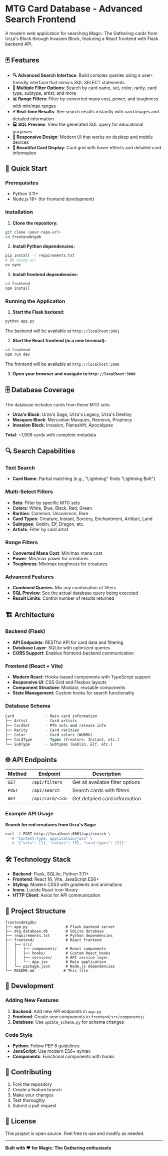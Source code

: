# MTG Card Database - Advanced Search Frontend

A modern web application for searching Magic: The Gathering cards from Urza's Block through Invasion Block, featuring a React frontend with Flask backend API.

## 🃏 Features

- **🔍 Advanced Search Interface**: Build complex queries using a user-friendly interface that mimics SQL SELECT statements
- **🎯 Multiple Filter Options**: Search by card name, set, color, rarity, card type, subtype, artist, and more
- **📊 Range Filters**: Filter by converted mana cost, power, and toughness with min/max ranges
- **⚡ Real-time Results**: See search results instantly with card images and detailed information
- **💻 SQL Preview**: View the generated SQL query for educational purposes
- **📱 Responsive Design**: Modern UI that works on desktop and mobile devices
- **🎨 Beautiful Card Display**: Card grid with hover effects and detailed card information

## 🚀 Quick Start

### Prerequisites
- Python 3.11+
- Node.js 18+ (for frontend development)

### Installation

1. **Clone the repository:**
```bash
git clone <your-repo-url>
cd frontendmtgdb
```

2. **Install Python dependencies:**
```bash
pip install -r requirements.txt
# OR using uv:
uv sync
```

3. **Install frontend dependencies:**
```bash
cd frontend
npm install
```

### Running the Application

1. **Start the Flask backend:**
```bash
python app.py
```
The backend will be available at `http://localhost:8001`

2. **Start the React frontend (in a new terminal):**
```bash
cd frontend
npm run dev
```
The frontend will be available at `http://localhost:3000`

3. **Open your browser and navigate to `http://localhost:3000`**

## 🗄️ Database Coverage

The database includes cards from these MTG sets:
- **Urza's Block**: Urza's Saga, Urza's Legacy, Urza's Destiny
- **Masques Block**: Mercadian Masques, Nemesis, Prophecy  
- **Invasion Block**: Invasion, Planeshift, Apocalypse

**Total**: ~1,908 cards with complete metadata

## 🔍 Search Capabilities

### Text Search
- **Card Name**: Partial matching (e.g., "Lightning" finds "Lightning Bolt")

### Multi-Select Filters
- **Sets**: Filter by specific MTG sets
- **Colors**: White, Blue, Black, Red, Green
- **Rarities**: Common, Uncommon, Rare
- **Card Types**: Creature, Instant, Sorcery, Enchantment, Artifact, Land
- **Subtypes**: Goblin, Elf, Dragon, etc.
- **Artists**: Filter by card artist

### Range Filters
- **Converted Mana Cost**: Min/max mana cost
- **Power**: Min/max power for creatures
- **Toughness**: Min/max toughness for creatures

### Advanced Features
- **Combined Queries**: Mix any combination of filters
- **SQL Preview**: See the actual database query being executed
- **Result Limits**: Control number of results returned

## 🏗️ Architecture

### Backend (Flask)
- **API Endpoints**: RESTful API for card data and filtering
- **Database Layer**: SQLite with optimized queries
- **CORS Support**: Enables frontend-backend communication

### Frontend (React + Vite)
- **Modern React**: Hooks-based components with TypeScript support
- **Responsive UI**: CSS Grid and Flexbox layouts
- **Component Structure**: Modular, reusable components
- **State Management**: Custom hooks for search functionality

### Database Schema
```sql
Card              - Main card information
├── Artist        - Card artists  
├── CardSet       - MTG sets and release info
├── Rarity        - Card rarities
├── Color         - Card colors (WUBRG)
├── CardType      - Types (Creature, Instant, etc.)
└── SubType       - Subtypes (Goblin, Elf, etc.)
```

## 🌐 API Endpoints

| Method | Endpoint | Description |
|--------|----------|-------------|
| `GET` | `/api/filters` | Get all available filter options |
| `POST` | `/api/search` | Search cards with filters |
| `GET` | `/api/card/<id>` | Get detailed card information |

### Example API Usage

**Search for red creatures from Urza's Saga:**
```bash
curl -X POST http://localhost:8001/api/search \
  -H "Content-Type: application/json" \
  -d '{"sets": [1], "colors": [5], "card_types": [2]}'
```

## 🛠️ Technology Stack

- **Backend**: Flask, SQLite, Python 3.11+
- **Frontend**: React 18, Vite, JavaScript ES6+
- **Styling**: Modern CSS3 with gradients and animations
- **Icons**: Lucide React icon library
- **HTTP Client**: Axios for API communication

## 📁 Project Structure

```
frontendmtgdb/
├── app.py                 # Flask backend server
├── mtg_database.db        # SQLite database
├── requirements.txt       # Python dependencies
├── frontend/              # React frontend
│   ├── src/
│   │   ├── components/    # React components
│   │   ├── hooks/         # Custom React hooks
│   │   ├── services/      # API service layer
│   │   └── App.jsx        # Main application
│   └── package.json       # Node.js dependencies
└── README.md             # This file
```

## 🚀 Development

### Adding New Features
1. **Backend**: Add new API endpoints in `app.py`
2. **Frontend**: Create new components in `frontend/src/components/`
3. **Database**: Use `update_schema.py` for schema changes

### Code Style
- **Python**: Follow PEP 8 guidelines
- **JavaScript**: Use modern ES6+ syntax
- **Components**: Functional components with hooks

## 🤝 Contributing

1. Fork the repository
2. Create a feature branch
3. Make your changes
4. Test thoroughly
5. Submit a pull request

## 📄 License

This project is open source. Feel free to use and modify as needed.

---

**Built with ❤️ for Magic: The Gathering enthusiasts**